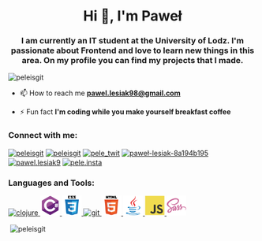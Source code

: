 <h1 align="center">Hi 👋, I'm Paweł</h1>
<h3 align="center">I am currently an IT student at the University of Lodz. I'm passionate about Frontend and love to learn new things in this area. On my profile you can find my projects that I made.</h3>

<p align="left"> <img src="https://komarev.com/ghpvc/?username=peleisgit&label=Profile%20views&color=400eb4&style=flat" alt="peleisgit" /> </p>

- 📫 How to reach me **pawel.lesiak98@gmail.com**

- ⚡ Fun fact **I'm coding while you make yourself breakfast coffee**

<h3 align="left">Connect with me:</h3>
<p align="left">
<a href="https://codepen.io/peleisgit" target="blank"><img align="center" src="https://raw.githubusercontent.com/rahuldkjain/github-profile-readme-generator/neutral-icons/src/images/icons/Social/codepen.svg" alt="peleisgit" height="30" width="40" /></a>
<a href="https://dev.to/peleisgit" target="blank"><img align="center" src="https://cdn.jsdelivr.net/npm/simple-icons@3.0.1/icons/dev-dot-to.svg" alt="peleisgit" height="30" width="40" /></a>
<a href="https://twitter.com/pele_twit" target="blank"><img align="center" src="https://raw.githubusercontent.com/rahuldkjain/github-profile-readme-generator/neutral-icons/src/images/icons/Social/twitter.svg" alt="pele_twit" height="30" width="40" /></a>
<a href="https://linkedin.com/in/paweł-lesiak-8a194b195" target="blank"><img align="center" src="https://raw.githubusercontent.com/rahuldkjain/github-profile-readme-generator/neutral-icons/src/images/icons/Social/linked-in-alt.svg" alt="paweł-lesiak-8a194b195" height="30" width="40" /></a>
<a href="https://fb.com/pawel.lesiak9" target="blank"><img align="center" src="https://raw.githubusercontent.com/rahuldkjain/github-profile-readme-generator/neutral-icons/src/images/icons/Social/facebook.svg" alt="pawel.lesiak9" height="30" width="40" /></a>
<a href="https://instagram.com/pele.insta" target="blank"><img align="center" src="https://raw.githubusercontent.com/rahuldkjain/github-profile-readme-generator/neutral-icons/src/images/icons/Social/instagram.svg" alt="pele.insta" height="30" width="40" /></a>
</p>

<h3 align="left">Languages and Tools:</h3>
<p align="left"> <a href="https://clojure.org/" target="_blank"> <img src="https://upload.wikimedia.org/wikipedia/commons/5/5d/Clojure_logo.svg" alt="clojure" width="40" height="40"/> </a> <a href="https://www.w3schools.com/cs/" target="_blank"> <img src="https://raw.githubusercontent.com/devicons/devicon/master/icons/csharp/csharp-original.svg" alt="csharp" width="40" height="40"/> </a> <a href="https://www.w3schools.com/css/" target="_blank"> <img src="https://raw.githubusercontent.com/devicons/devicon/master/icons/css3/css3-original-wordmark.svg" alt="css3" width="40" height="40"/> </a> <a href="https://git-scm.com/" target="_blank"> <img src="https://www.vectorlogo.zone/logos/git-scm/git-scm-icon.svg" alt="git" width="40" height="40"/> </a> <a href="https://www.w3.org/html/" target="_blank"> <img src="https://raw.githubusercontent.com/devicons/devicon/master/icons/html5/html5-original-wordmark.svg" alt="html5" width="40" height="40"/> </a> <a href="https://www.java.com" target="_blank"> <img src="https://raw.githubusercontent.com/devicons/devicon/master/icons/java/java-original.svg" alt="java" width="40" height="40"/> </a> <a href="https://developer.mozilla.org/en-US/docs/Web/JavaScript" target="_blank"> <img src="https://raw.githubusercontent.com/devicons/devicon/master/icons/javascript/javascript-original.svg" alt="javascript" width="40" height="40"/> </a> <a href="https://sass-lang.com" target="_blank"> <img src="https://raw.githubusercontent.com/devicons/devicon/master/icons/sass/sass-original.svg" alt="sass" width="40" height="40"/> </a> </p>

<p>&nbsp;<img align="center" src="https://github-readme-stats.vercel.app/api?username=peleisgit&show_icons=true&title_color=ff0000&text_color=654848&locale=en" alt="peleisgit" /></p>